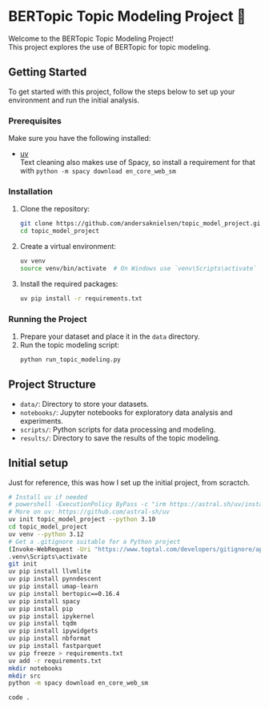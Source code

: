 # BERTopic Topic Modeling Project 👋

Welcome to the BERTopic Topic Modeling Project!  
This project explores the use of BERTopic for topic modeling.

## Getting Started

To get started with this project, follow the steps below to set up your environment and run the initial analysis.

### Prerequisites

Make sure you have the following installed:
- [uv](https://github.com/astral-sh/uv)  
Text cleaning also makes use of Spacy, so install a requirement for that with `python -m spacy download en_core_web_sm`

### Installation

1. Clone the repository:
    ```bash
    git clone https://github.com/andersaknielsen/topic_model_project.git
    cd topic_model_project
    ```

2. Create a virtual environment:
    ```bash
    uv venv
    source venv/bin/activate  # On Windows use `venv\Scripts\activate`
    ```

3. Install the required packages:
    ```bash
    uv pip install -r requirements.txt
    ```

### Running the Project

1. Prepare your dataset and place it in the `data` directory.
2. Run the topic modeling script:
    ```bash
    python run_topic_modeling.py
    ```

## Project Structure

- `data/`: Directory to store your datasets.
- `notebooks/`: Jupyter notebooks for exploratory data analysis and experiments.
- `scripts/`: Python scripts for data processing and modeling.
- `results/`: Directory to save the results of the topic modeling.

## Initial setup
Just for reference, this was how I set up the initial project, from scractch.
```bash
# Install uv if needed
# powershell -ExecutionPolicy ByPass -c "irm https://astral.sh/uv/install.ps1 | iex"
# More on uv: https://github.com/astral-sh/uv
uv init topic_model_project --python 3.10
cd topic_model_project
uv venv --python 3.12
# Get a .gitignore suitable for a Python project
(Invoke-WebRequest -Uri "https://www.toptal.com/developers/gitignore/api/python,jupyternotebooks").Content | Out-File .gitignore
.venv\Scripts\activate
git init
uv pip install llvmlite
uv pip install pynndescent
uv pip install umap-learn
uv pip install bertopic==0.16.4
uv pip install spacy
uv pip install pip
uv pip install ipykernel
uv pip install tqdm
uv pip install ipywidgets
uv pip install nbformat
uv pip install fastparquet
uv pip freeze > requirements.txt
uv add -r requirements.txt
mkdir notebooks
mkdir src
python -m spacy download en_core_web_sm

code .
```